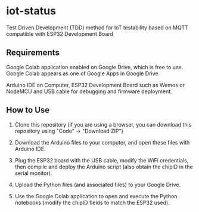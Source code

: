 # iot-status
Test Driven Development (TDD) method for IoT testability based on MQTT compatible with ESP32 Development Board

## Requirements

Google Colab application enabled on Google Drive, which is free to use.
Google Colab appears as one of Google Apps in Google Drive.

Arduino IDE on Computer, ESP32 Development Board such as Wemos or NodeMCU and USB cable for debugging and firmware deployment.

## How to Use

1. Clone this repository (if you are using a browser, you can download this repository using "Code" -> "Download ZIP")

2. Download the Arduino files to your computer, and open these files with Arduino IDE.

3. Plug the ESP32 board with the USB cable, modify the WiFi credentials, then compile and deploy the Arduino script (also obtain the chipID in the serial monitor).

4. Upload the Python files (and associated files) to your Google Drive.

5. Use the Google Colab application to open and execute the Python notebooks (modify the chipID fields to match the ESP32 used).
